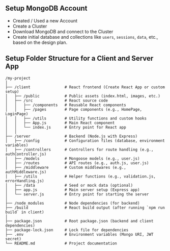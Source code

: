 ## Setup MongoDB Account
- Created / Used a new Account 
- Create a Cluster 
- Download MongoDB and connect to the Cluster
- Create initial database and collections like `users`, `sessions`, `data`, etc., based on the design plan.

## Setup Folder Structure for a Client and Server App

```plaintext
/my-project
│
├── /client               # React frontend (Create React App or custom setup)
│   ├── /public           # Public assets (index.html, images, etc.)
│   ├── /src              # React source code
│   │   ├── /components   # Reusable React components
│   │   ├── /pages        # Page components (e.g., HomePage, LoginPage)
│   │   ├── /utils        # Utility functions and custom hooks
│   │   ├── App.js        # Main React component
│   │   └── index.js      # Entry point for React app
│   │
├── /server               # Backend (Node.js with Express)
│   ├── /config           # Configuration files (database, environment variables)
│   ├── /controllers      # Controllers for route handling (e.g., authController.js)
│   ├── /models           # Mongoose models (e.g., user.js)
│   ├── /routes           # API routes (e.g., auth.js, user.js)
│   ├── /middleware       # Custom middlewares (e.g., authMiddleware.js)
│   ├── /utils            # Helper functions (e.g., validation.js, errorHandling.js)
│   ├── /data             # Seed or mock data (optional)
│   ├── app.js            # Main server setup (Express app)
│   └── server.js         # Entry point for starting the server
│
├── /node_modules         # Node dependencies (for backend)
├── /build                # React build output (after running `npm run build` in client)
│
├── package.json          # Root package.json (backend and client dependencies)
├── package-lock.json     # Lock file for dependencies
├── .env                  # Environment variables (Mongo URI, JWT secret)
└── README.md             # Project documentation